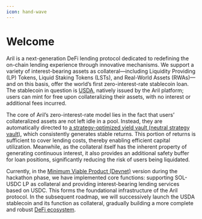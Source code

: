 ```yaml
---
icon: hand-wave
---
```


# Welcome

Aril is a next-generation DeFi lending protocol dedicated to redefining the on-chain lending experience through innovative mechanisms. We support a variety of interest-bearing assets as collateral—including Liquidity Providing (LP) Tokens, Liquid Staking Tokens (LSTs), and Real-World Assets (RWAs)—and on this basis, offer the world’s first zero-interest-rate stablecoin loan. The stablecoin in question is [USDA](core-mechanisms/usda-mechanism.md), natively issued by the Aril platform; users can mint for free upon collateralizing their assets, with no interest or additional fees incurred.

The core of Aril’s zero-interest-rate model lies in the fact that users’ collateralized assets are not left idle in a pool. Instead, they are automatically directed to [a strategy-optimized yield vault (neutral strategy vault)](core-mechanisms/neutral-strategy.md), which consistently generates stable returns. This portion of returns is sufficient to cover lending costs, thereby enabling efficient capital utilization. Meanwhile, as the collateral itself has the inherent property of generating continuous interest, it also provides an additional safety buffer for loan positions, significantly reducing the risk of users being liquidated.

Currently, in the [Minimum Viable Product (Devnet)](https://aril.so/) version during the hackathon phase, we have implemented core functions: supporting SOL-USDC LP as collateral and providing interest-bearing lending services based on USDC. This forms the foundational infrastructure of the Aril protocol. In the subsequent roadmap, we will successively launch the USDA stablecoin and its function as collateral, gradually building a more complete and robust [DeFi ecosystem](basics/roadmap.md).
